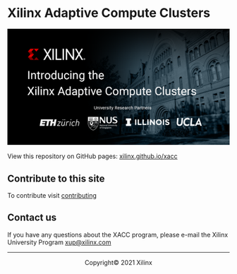 # Xilinx Adaptive Compute Clusters 
<img src="/docs/images/xacc_banner.png" alt="XACC Banner" class="responsive">

View this repository on GitHub pages: [xilinx.github.io/xacc](https://xilinx.github.io/xacc/)

## Contribute to this site

To contribute visit [contributing](docs/contributing.md)

## Contact us

If you have any questions about the XACC program, please e-mail the Xilinx University Program <xup@xilinx.com>

---------------------------------------
<p align="center">Copyright&copy; 2021 Xilinx</p>